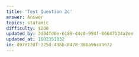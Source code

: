 ```yaml
---
title: 'Test Question 2c'
answer: Answer
topics: statamic
difficulty: $200
updated_by: 3d84fd6e-6189-44c0-994f-86647b34a2ee
updated_at: 1602351832
id: d97e12df-225d-436b-8478-38ba96caa672
---
```

